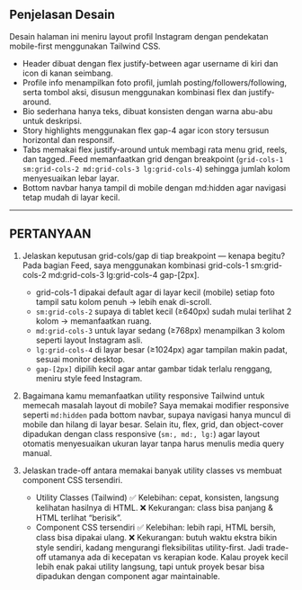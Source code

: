 ## **Penjelasan Desain**
Desain halaman ini meniru layout profil Instagram dengan pendekatan mobile-first menggunakan Tailwind CSS.

- Header dibuat dengan flex justify-between agar username di kiri dan icon di kanan seimbang.
- Profile info menampilkan foto profil, jumlah posting/followers/following, serta tombol aksi, disusun menggunakan kombinasi flex dan justify-around.
- Bio sederhana hanya teks, dibuat konsisten dengan warna abu-abu untuk deskripsi.
- Story highlights menggunakan flex gap-4 agar icon story tersusun horizontal dan responsif.
- Tabs memakai flex justify-around untuk membagi rata menu grid, reels, dan tagged..Feed memanfaatkan grid dengan breakpoint (`grid-cols-1 sm:grid-cols-2 md:grid-cols-3 lg:grid-cols-4`) sehingga jumlah kolom menyesuaikan lebar layar.
- Bottom navbar hanya tampil di mobile dengan md:hidden agar navigasi tetap mudah di layar kecil.
---

## **PERTANYAAN**
1. Jelaskan keputusan grid-cols/gap di tiap breakpoint — kenapa begitu?
Pada bagian Feed, saya menggunakan kombinasi grid-cols-1 sm:grid-cols-2 md:grid-cols-3 lg:grid-cols-4 gap-[2px].
    - grid-cols-1 dipakai default agar di layar kecil (mobile) setiap foto tampil satu kolom penuh → lebih enak di-scroll.
    - `sm:grid-cols-2` supaya di tablet kecil (≥640px) sudah mulai terlihat 2 kolom → memanfaatkan ruang.
    - `md:grid-cols-3` untuk layar sedang (≥768px) menampilkan 3 kolom seperti layout Instagram asli.
    - `lg:grid-cols-4` di layar besar (≥1024px) agar tampilan makin padat, sesuai monitor desktop.
    - `gap-[2px]` dipilih kecil agar antar gambar tidak terlalu renggang, meniru style feed Instagram.

2. Bagaimana kamu memanfaatkan utility responsive Tailwind untuk memecah masalah layout di mobile?
Saya memakai modifier responsive seperti `md:hidden` pada bottom navbar, supaya navigasi hanya muncul di mobile dan hilang di layar besar. Selain itu, flex, grid, dan object-cover dipadukan dengan class responsive (`sm:, md:, lg:`) agar layout otomatis menyesuaikan ukuran layar tanpa harus menulis media query manual.

3. Jelaskan trade-off antara memakai banyak utility classes vs membuat component CSS tersendiri.
    - Utility Classes (Tailwind)
      ✅ Kelebihan: cepat, konsisten, langsung kelihatan hasilnya di HTML.
      ❌ Kekurangan: class bisa panjang & HTML terlihat “berisik”.
    - Component CSS tersendiri
      ✅ Kelebihan: lebih rapi, HTML bersih, class bisa dipakai ulang.
      ❌ Kekurangan: butuh waktu ekstra bikin style sendiri, kadang mengurangi fleksibilitas utility-first.
Jadi trade-off utamanya ada di kecepatan vs kerapian kode. Kalau proyek kecil lebih enak pakai utility langsung, tapi untuk proyek besar bisa dipadukan dengan component agar maintainable.

